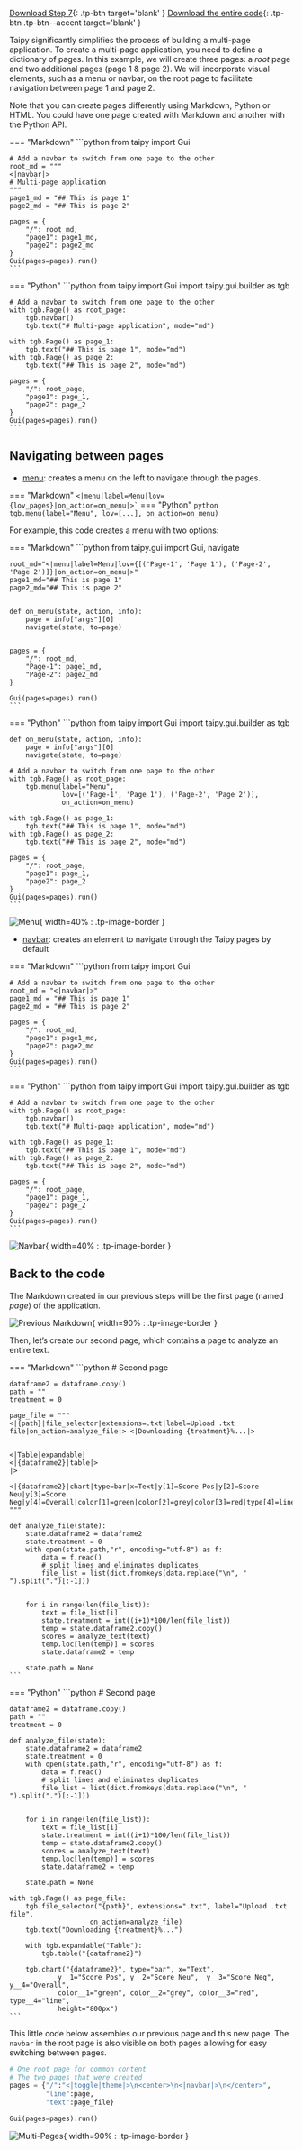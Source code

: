 [Download Step 7](./../src/step_07.zip){: .tp-btn target='blank' }
[Download the entire code](./../src/src.zip){: .tp-btn .tp-btn--accent target='blank' }



Taipy significantly simplifies the process of building a multi-page application. To create a 
multi-page application, you need to define a dictionary of pages. In this example, we will
create three pages: a *root* page and two additional pages (page 1 & page 2). We will incorporate 
visual elements, such as a menu or navbar, on the root page to facilitate navigation between 
page 1 and page 2.

Note that you can create pages differently using Markdown, Python or HTML. You 
could have one page created with Markdown and another with the Python API.

=== "Markdown"
    ```python
    from taipy import Gui

    # Add a navbar to switch from one page to the other
    root_md = """
    <|navbar|>
    # Multi-page application
    """
    page1_md = "## This is page 1"
    page2_md = "## This is page 2"

    pages = {
        "/": root_md,
        "page1": page1_md,
        "page2": page2_md
    }
    Gui(pages=pages).run()
    ```
=== "Python"
    ```python
    from taipy import Gui
    import taipy.gui.builder as tgb

    # Add a navbar to switch from one page to the other
    with tgb.Page() as root_page:
        tgb.navbar()
        tgb.text("# Multi-page application", mode="md")

    with tgb.Page() as page_1:
        tgb.text("## This is page 1", mode="md")
    with tgb.Page() as page_2:
        tgb.text("## This is page 2", mode="md")

    pages = {
        "/": root_page,
        "page1": page_1,
        "page2": page_2
    }
    Gui(pages=pages).run()
    ```

## Navigating between pages

- [menu](../../../../manuals/gui/viselements/menu.md): creates a menu on the left to 
navigate through the pages.

=== "Markdown"
    ```
    <|menu|label=Menu|lov={lov_pages}|on_action=on_menu|>`
    ```
=== "Python"
    ```python
    tgb.menu(label="Menu", lov=[...], on_action=on_menu)
    ```

For example, this code creates a menu with two options:

=== "Markdown"
    ```python
    from taipy.gui import Gui, navigate


    root_md="<|menu|label=Menu|lov={[('Page-1', 'Page 1'), ('Page-2', 'Page 2')]}|on_action=on_menu|>"
    page1_md="## This is page 1"
    page2_md="## This is page 2"


    def on_menu(state, action, info):
        page = info["args"][0]
        navigate(state, to=page)


    pages = {
        "/": root_md,
        "Page-1": page1_md,
        "Page-2": page2_md
    }

    Gui(pages=pages).run()
    ```
=== "Python"
    ```python
    from taipy import Gui
    import taipy.gui.builder as tgb


    def on_menu(state, action, info):
        page = info["args"][0]
        navigate(state, to=page)

    # Add a navbar to switch from one page to the other
    with tgb.Page() as root_page:
        tgb.menu(label="Menu", 
                 lov=[('Page-1', 'Page 1'), ('Page-2', 'Page 2')], 
                 on_action=on_menu)

    with tgb.Page() as page_1:
        tgb.text("## This is page 1", mode="md")
    with tgb.Page() as page_2:
        tgb.text("## This is page 2", mode="md")

    pages = {
        "/": root_page,
        "page1": page_1,
        "page2": page_2
    }
    Gui(pages=pages).run()
    ```

![Menu](images/menu.png){ width=40% : .tp-image-border }

- [navbar](../../../../manuals/gui/viselements/navbar.md): creates an element to navigate 
through the Taipy pages by default

=== "Markdown"
    ```python
    from taipy import Gui

    # Add a navbar to switch from one page to the other
    root_md = "<|navbar|>"
    page1_md = "## This is page 1"
    page2_md = "## This is page 2"

    pages = {
        "/": root_md,
        "page1": page1_md,
        "page2": page2_md
    }
    Gui(pages=pages).run()
    ```
=== "Python"
    ```python
    from taipy import Gui
    import taipy.gui.builder as tgb

    # Add a navbar to switch from one page to the other
    with tgb.Page() as root_page:
        tgb.navbar()
        tgb.text("# Multi-page application", mode="md")

    with tgb.Page() as page_1:
        tgb.text("## This is page 1", mode="md")
    with tgb.Page() as page_2:
        tgb.text("## This is page 2", mode="md")

    pages = {
        "/": root_page,
        "page1": page_1,
        "page2": page_2
    }
    Gui(pages=pages).run()
    ```

![Navbar](images/navbar.png){ width=40% : .tp-image-border }


## Back to the code

The Markdown created in our previous steps will be the first page (named _page_) of the application.

![Previous Markdown](images/first_markdown.png){ width=90% : .tp-image-border }

Then, let’s create our second page, which contains a page to analyze an entire text.

=== "Markdown"
    ```python
    # Second page

    dataframe2 = dataframe.copy()
    path = ""
    treatment = 0

    page_file = """
    <|{path}|file_selector|extensions=.txt|label=Upload .txt file|on_action=analyze_file|> <|Downloading {treatment}%...|>


    <|Table|expandable|
    <|{dataframe2}|table|>
    |>

    <|{dataframe2}|chart|type=bar|x=Text|y[1]=Score Pos|y[2]=Score Neu|y[3]=Score Neg|y[4]=Overall|color[1]=green|color[2]=grey|color[3]=red|type[4]=line|height=800px|>
    """

    def analyze_file(state):
        state.dataframe2 = dataframe2
        state.treatment = 0
        with open(state.path,"r", encoding="utf-8") as f:
            data = f.read()
            # split lines and eliminates duplicates
            file_list = list(dict.fromkeys(data.replace("\n", " ").split(".")[:-1]))


        for i in range(len(file_list)):
            text = file_list[i]
            state.treatment = int((i+1)*100/len(file_list))
            temp = state.dataframe2.copy()
            scores = analyze_text(text)
            temp.loc[len(temp)] = scores
            state.dataframe2 = temp

        state.path = None
    ```
=== "Python"
    ```python
    # Second page

    dataframe2 = dataframe.copy()
    path = ""
    treatment = 0

    def analyze_file(state):
        state.dataframe2 = dataframe2
        state.treatment = 0
        with open(state.path,"r", encoding="utf-8") as f:
            data = f.read()
            # split lines and eliminates duplicates
            file_list = list(dict.fromkeys(data.replace("\n", " ").split(".")[:-1]))


        for i in range(len(file_list)):
            text = file_list[i]
            state.treatment = int((i+1)*100/len(file_list))
            temp = state.dataframe2.copy()
            scores = analyze_text(text)
            temp.loc[len(temp)] = scores
            state.dataframe2 = temp

        state.path = None

    with tgb.Page() as page_file:
        tgb.file_selector("{path}", extensions=".txt", label="Upload .txt file",
                        on_action=analyze_file)
        tgb.text("Downloading {treatment}%...")

        with tgb.expandable("Table"):
            tgb.table("{dataframe2}")

        tgb.chart("{dataframe2}", type="bar", x="Text",
                y__1="Score Pos", y__2="Score Neu",  y__3="Score Neg", y__4="Overall",
                color__1="green", color__2="grey", color__3="red", type__4="line",
                height="800px")
    ```


This little code below assembles our previous page and this new page. The `navbar` in the root
page is also visible on both pages allowing for easy switching between pages.

```python
# One root page for common content
# The two pages that were created
pages = {"/":"<|toggle|theme|>\n<center>\n<|navbar|>\n</center>",
         "line":page,
         "text":page_file}

Gui(pages=pages).run()
```

![Multi-Pages](images/result.png){ width=90% : .tp-image-border }
